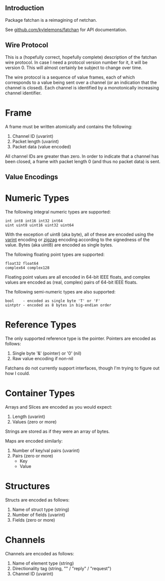 Introduction
------------

Package fatchan is a reimagining of netchan.

See [github.com/kylelemons/fatchan](http://go.pkgdoc.org/github.com/kylelemons/fatchan) for API documentation.

Wire Protocol
-------------

This is a (hopefully correct, hopefully complete) description of the fatchan wire protocol.
In case I need a protocol version number for it, it will be version 0.
This will almost certainly be subject to change over time.

The wire protocol is a sequence of value frames, each of which corresponds to a value
being sent over a channel (or an indication that the channel is closed).  Each channel
is identified by a monotonically increasing channel identifier.

Frame
=====

A frame must be written atomically and contains the following:

1. Channel ID (uvarint)
1. Packet length (uvarint)
1. Packet data (value encoded)

All channel IDs are greater than zero.
In order to indicate that a channel has been closed,
a frame with packet length 0 (and thus no packet data) is sent.

Value Encodings
---------------

Numeric Types
=============

The following integral numeric types are supported:

    int int8 int16 int32 int64
    uint uint8 uint16 uint32 uint64

With the exception of uint8 (aka byte), all of these are encoded using the
[varint](https://developers.google.com/protocol-buffers/docs/encoding#varints)
encoding or
[zigzag](https://developers.google.com/protocol-buffers/docs/encoding#types)
encoding according to the signedness of the value.  Bytes (aka uint8) are
encoded as single bytes.

The following floating point types are supported:

    float32 float64
    complex64 complex128

Floating point values are all encoded in 64-bit IEEE floats,
and complex values are encoded as (real, complex) pairs of 64-bit IEEE floats.

The following semi-numeric types are also supported:

    bool    - encoded as single byte 'T' or 'F'
    uintptr - encoded as 8 bytes in big-endian order

Reference Types
===============

The only supported reference type is the pointer.  Pointers are encoded as follows:

1. Single byte '&' (pointer) or '0' (nil)
1. Raw value encoding if non-nil

Fatchans do not currently support interfaces, though I'm trying to figure out
how I could.

Container Types
===============

Arrays and Slices are encoded as you would expect:

1. Length (uvarint)
1. Values (zero or more)

Strings are stored as if they were an array of bytes.

Maps are encoded similarly:

1. Number of key/val pairs (uvarint)
1. Pairs (zero or more)
    * Key
    * Value

Structures
==========

Structs are encoded as follows:

1. Name of struct type (string)
1. Number of fields (uvarint)
1. Fields (zero or more)

Channels
========

Channels are encoded as follows:

1. Name of element type (string)
1. Directionality tag (string, "" / "reply" / "request")
1. Channel ID (uvarint)
